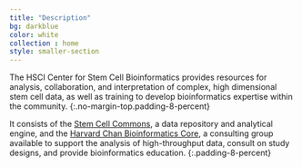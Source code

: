 ```yaml
---
title: "Description"
bg: darkblue
color: white
collection : home
style: smaller-section
---
```


The HSCI Center for Stem Cell Bioinformatics provides resources for analysis, collaboration, and interpretation of complex, high dimensional stem cell data, as well as training to develop bioinformatics expertise within the community.
{:.no-margin-top.padding-8-percent}

It consists of the [Stem Cell Commons](../stem-cell-commons), a data repository and analytical engine, and the [Harvard Chan Bioinformatics Core](http://bioinformatics.sph.harvard.edu), a consulting group available to support the analysis of high-throughput data, consult on study designs, and provide bioinformatics education.
{:.padding-8-percent}